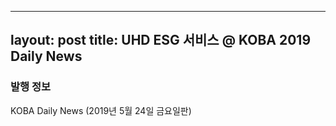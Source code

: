 
---
layout: post
title: UHD ESG 서비스 @ KOBA 2019 Daily News
---

### 발행 정보
KOBA Daily News (2019년 5월 24일 금요일판)
